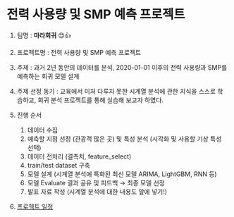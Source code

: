 # 전력 사용량 및 SMP 예측 프로젝트

1. 팀명 : **마라회귀** 😍👍
2. 프로젝트명 : 전력 사용량 및 SMP 예측 프로젝트
3. 주제 : 과거 2년 동안의 데이터를 분석, 2020-01-01 이후의 전력 사용량과 SMP를 예측하는 회귀 모델 설계
4. 주제 선정 동기 : 교육에서 미처 다루지 못한 시계열 분석에 관한 지식을 스스로 학습하고, 회귀 분석 프로젝트를 통해 실습해 보고자 하였다.
5. 진행 순서 
    1. 데이터 수집
    2. 예측할 지점 선정 (관광객 많은 곳) 및 특성 분석 (시각화 및 사용할 기상 특성 선택)
    3. 데이터 전처리 (결측치, feature_select)
    4. train/test dataset 구축
    5. 모델 설계 (시계열 분석에 특화된 최신 모델 ARIMA, LightGBM, RNN 등)
    6. 모델 Evaluate 결과 공유 및 피드백 → 최종 모델 선정
    7. 발표 자료 작성 (시계열 분석에 대한 내용도 앞에 넣기!)
    
6. [프로젝트 일정](https://www.notion.so/414eafb45efc439090c819926dbf0d22?v=448ec53e0a424a73bd7ab6e4aa5a627b)
